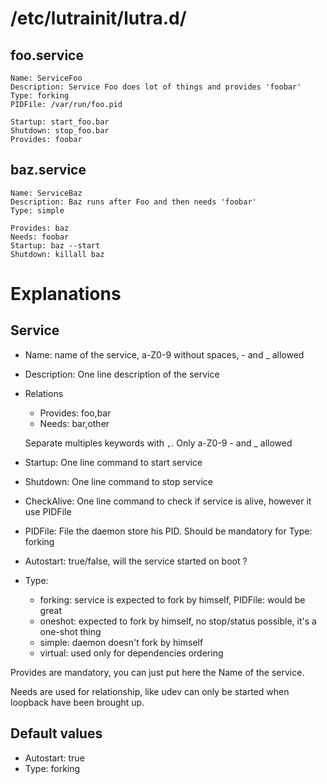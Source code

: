 # /etc/lutrainit/lutra.d/
## foo.service

    Name: ServiceFoo
    Description: Service Foo does lot of things and provides 'foobar'
    Type: forking
    PIDFile: /var/run/foo.pid
    
    Startup: start_foo.bar
    Shutdown: stop_foo.bar
    Provides: foobar
    
## baz.service

    Name: ServiceBaz
    Description: Baz runs after Foo and then needs 'foobar'
    Type: simple
    
    Provides: baz
    Needs: foobar
    Startup: baz --start
    Shutdown: killall baz
    
# Explanations
## Service
- Name: name of the service, a-Z0-9 without spaces, - and _ allowed
- Description: One line description of the service
- Relations
  - Provides: foo,bar
  - Needs: bar,other
  
  Separate multiples keywords with `,`. Only a-Z0-9 - and _ allowed
- Startup: One line command to start service
- Shutdown: One line command to stop service
- CheckAlive: One line command to check if service is alive, however it use PIDFile
- PIDFile: File the daemon store his PID. Should be mandatory for Type: forking
- Autostart: true/false, will the service started on boot ?
- Type:
  - forking: service is expected to fork by himself, PIDFile: would be great
  - oneshot: expected to fork by himself, no stop/status possible, it's a one-shot thing
  - simple: daemon doesn't fork by himself
  - virtual: used only for dependencies ordering
  
Provides are mandatory, you can just put here the Name of the service.

Needs are used for relationship, like udev can only be started when loopback have been brought up.

## Default values
- Autostart: true
- Type: forking
